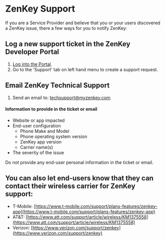 # ZenKey Support

If you are a Service Provider and believe that you or your users discovered a ZenKey issue, there a few ways for you to notify ZenKey:

## Log a new support ticket in the ZenKey Developer Portal
1. [Log into the Portal](https://portal.myzenkey.com/login). 
2. Go to the 'Support' tab on left hand menu to create a support request.

## Email ZenKey Technical Support
1. Send an email to: [techsupport@myzenkey.com](mailto:techsupport@myzenkey.com)

#### Information to provide in the ticket or email
  - Website or app impacted
- End-user configuration
   - Phone Make and Model
  - Phone operating system version
  - ZenKey app version
   - Carrier name(s)
 - The severity of the issue
 
Do not provide any end-user personal information in the ticket or email.


## You can also let end-users know that they can contact their wireless carrier for ZenKey support:
 - T-Mobile: [https://www.t-mobile.com/support/plans-features/zenkey-app](https://www.t-mobile.com/support/plans-features/zenkey-app)
 - AT&T: [https://www.att.com/support/article/wireless/KM1375558](https://www.att.com/support/article/wireless/KM1375558)
 - Verizon: [https://www.verizon.com/support/zenkey](https://www.verizon.com/support/zenkey)